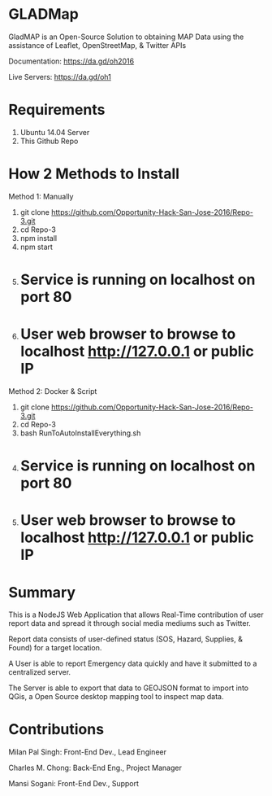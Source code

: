 # GLADMap
GladMAP is an Open-Source Solution to obtaining MAP Data using the assistance of Leaflet, OpenStreetMap, & Twitter APIs

Documentation:
https://da.gd/oh2016

Live Servers:
https://da.gd/oh1

# Requirements
1. Ubuntu 14.04 Server
2. This Github Repo


# How 2 Methods to Install
Method 1: Manually

1. git clone https://github.com/Opportunity-Hack-San-Jose-2016/Repo-3.git
2. cd Repo-3
3. npm install
4. npm start
5. # Service is running on localhost on port 80
6. # User web browser to browse to localhost http://127.0.0.1 or public IP

Method 2: Docker & Script

1. git clone https://github.com/Opportunity-Hack-San-Jose-2016/Repo-3.git
2. cd Repo-3
3. bash RunToAutoInstallEverything.sh
4. # Service is running on localhost on port 80
5. # User web browser to browse to localhost http://127.0.0.1 or public IP

# Summary
This is a NodeJS Web Application that allows Real-Time contribution of user report data and spread it through social media mediums such as Twitter.

Report data consists of user-defined status (SOS, Hazard, Supplies, & Found) for a target location.

A User is able to report Emergency data quickly and have it submitted to a centralized server. 

The Server is able to export that data to GEOJSON format to import into QGis, a Open Source desktop mapping tool to inspect map data.

# Contributions

Milan Pal Singh: Front-End Dev., Lead Engineer

Charles M. Chong: Back-End Eng., Project Manager

Mansi Sogani: Front-End Dev., Support
